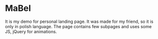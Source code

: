 # MaBel
It is my demo for personal landing page. It was made for my friend, so it is only in polish language. The page contains few subpages and uses some JS, jQuery for animations.
